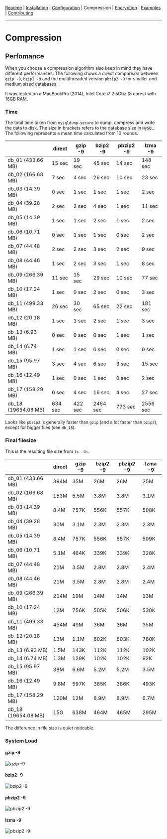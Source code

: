 [Readme](https://github.com/cytopia/mysqldump-secure/blob/master/README.md) |
[Installation](https://github.com/cytopia/mysqldump-secure/blob/master/doc/INSTALL.md) |
[Configuration](https://github.com/cytopia/mysqldump-secure/blob/master/doc/SETUP.md) |
Compression |
[Encryption](https://github.com/cytopia/mysqldump-secure/blob/master/doc/ENCRYPTION.md) |
[Examples](https://github.com/cytopia/mysqldump-secure/blob/master/doc/EXAMPLES.md) |
[Contributing](https://github.com/cytopia/mysqldump-secure/blob/master/CONTRIBUTING.md)

---


# Compression

## Perfomance

When you choose a compression algorithm also keep in mind they have different performances. The following shows a direct comparison between `gzip -9`, `bzip2 -9` and the multithreaded version `pbzip2 -9` for smaller and medium sized databases.

It was tested on a MacBookPro (2014), Intel Core i7 2.5Ghz (8 cores) with 16GB RAM.


### Time

The total time taken from `mysqldump-secure` to dump,  compress and write the data to disk. The size in brackets refers to the database size in `MySQL`. The following represents a mean time calculated from 10 rounds.

|                    | direct  | gzip -9 | bzip2 -9 | pbzip2 -9 | lzma -9 |
|--------------------|---------|---------|----------|-----------|---------|
| db_01 (433.66 MB)  |  15 sec |  19 sec |  45 sec  |  14 sec   | 148 sec |
| db_02 (166.68 MB)  |   7 sec |  4 sec  |  26 sec  |  10 sec   |  23 sec |
| db_03 (14.39 MB)   |   0 sec |  1 sec  |   1 sec  |   1 sec   |   2 sec |
| db_04 (39.28 MB)   |   2 sec |  2 sec  |   4 sec  |   1 sec   |  11 sec |
| db_05 (14.39 MB)   |   1 sec |  1 sec  |   2 sec  |   1 sec   |   2 sec |
| db_06 (10.71 MB)   |   0 sec |  1 sec  |   1 sec  |   0 sec   |   2 sec |
| db_07 (44.48 MB)   |   2 sec |  2 sec  |   3 sec  |   2 sec   |   9 sec |
| db_08 (44.46 MB)   |   1 sec |  2 sec  |   3 sec  |   1 sec   |   8 sec |
| db_09 (266.39 MB)  |  11 sec |  15 sec |  29 sec  |  10 sec   |  77 sec |
| db_10 (17.24 MB)   |   1 sec |  0 sec  |   2 sec  |   0 sec   |   3 sec |
| db_11 (499.33 MB)  |  26 sec |  30 sec |  65 sec  |  22 sec   | 181 sec |
| db_12 (20.18 MB)   |   1 sec |  1 sec  |   2 sec  |   1 sec   |   3 sec |
| db_13 (6.93 MB)    |   0 sec |  0 sec  |   0 sec  |   1 sec   |   1 sec |
| db_14 (6.74 MB)    |   1 sec |  1 sec  |   0 sec  |   0 sec   |   0 sec |
| db_15 (95.97 MB)   |   3 sec |  4 sec  |   6 sec  |   3 sec   |  15 sec |
| db_16 (12.49 MB)   |   1 sec |  0 sec  |   1 sec  |   0 sec   |   2 sec |
| db_17 (158.29 MB)  |   6 sec | 4 sec   |  16 sec  |   4 sec   |  27 sec |
| db_18 (19654.08 MB)| 634 sec | 422 sec |2464 sec  | 773 sec   |2556 sec |


Looks like `pbzip2` is generally faster than `gzip` (and a lot faster than `bzip2`), except for bigger files (see `db_18`).


### Final filesize

This is the resulting file size from `ls -lh`.

|                    | direct | gzip -9 | bzip2 -9 | pbzip2 -9 | lzma -9 |
|--------------------|--------|---------|----------|-----------|---------|
| db_01 (433.66 MB)  | 394M   |   35M   |  26M     |  26M      |   25M   |
| db_02 (166.68 MB)  | 153M   |  5.5M   | 3.8M     | 3.8M      |  3.1M   |
| db_03 (14.39 MB)   | 8.4M   |  757K   | 556K     | 557K      |  508K   |
| db_04 (39.28 MB)   |  30M   |  3.1M   | 2.3M     | 2.3M      |  2.3M   |
| db_05 (14.39 MB)   | 8.4M   |  757K   | 556K     | 557K      |  509K   |
| db_06 (10.71 MB)   | 5.1M   |  464K   | 339K     | 339K      |  328K   |
| db_07 (44.48 MB)   |  21M   |  3.5M   | 2.8M     | 2.8M      |  2.4M   |
| db_08 (44.46 MB)   |  21M   |  3.5M   | 2.8M     | 2.8M      |  2.4M   |
| db_09 (266.39 MB)  | 214M   |   19M   |  14M     |  14M      |   13M   |
| db_10 (17.24 MB)   |  12M   |  756K   | 505K     | 506K      |  530K   |
| db_11 (499.33 MB)  | 454M   |   49M   |  36M     |  36M      |   35M   |
| db_12 (20.18 MB)   |  13M   |  1.1M   | 802K     | 803K      |  780K   |
| db_13 (6.93 MB)    | 1.5M   |  143K   | 112K     | 112K      |  102K   |
| db_14 (6.74 MB)    | 1.3M   |  129K   | 102K     | 102K      |   92K   |
| db_15 (95.97 MB)   |  38M   |  6.6M   | 5.2M     | 5.2M      |  3.5M   |
| db_16 (12.49 MB)   | 9.8M   |  597K   | 385K     | 386K      |  493K   |
| db_17 (158.29 MB)  | 120M   |   12M   | 8.9M     | 8.9M      |  6.7M   |
| db_18 (19654.08 MB)|  15G   |  638M   | 464M     | 465M      |  295M   |




The difference in file size is quiet noticable.

### System Load

#### gzip -9
![gzip -9](https://raw.githubusercontent.com/cytopia/mysqldump-secure/master/doc/img/gzip-9.png)

#### bzip2 -9
![bzip2 -9](https://raw.githubusercontent.com/cytopia/mysqldump-secure/master/doc/img/bzip2-9.png)

#### pbzip2 -9
![pbzip2 -9](https://raw.githubusercontent.com/cytopia/mysqldump-secure/master/doc/img/pbzip2-9.png)

#### lzma -9
![pbzip2 -9](https://raw.githubusercontent.com/cytopia/mysqldump-secure/master/doc/img/lzma-9.png)
